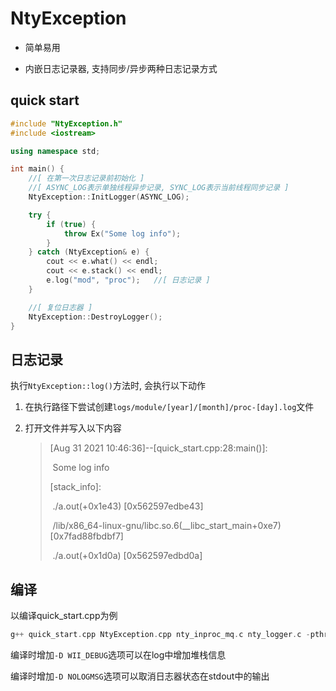 # NtyException
* 简单易用

* 内嵌日志记录器, 支持同步/异步两种日志记录方式

## quick start

```c++
#include "NtyException.h"
#include <iostream>

using namespace std;

int main() {
	//[ 在第一次日志记录前初始化 ]
	//[ ASYNC_LOG表示单独线程异步记录, SYNC_LOG表示当前线程同步记录 ]
	NtyException::InitLogger(ASYNC_LOG);	

	try {
		if (true) {
			throw Ex("Some log info");
		}
	} catch (NtyException& e) {
		cout << e.what() << endl;
		cout << e.stack() << endl;
		e.log("mod", "proc");	//[ 日志记录 ]
	}

	//[ 复位日志器 ]
	NtyException::DestroyLogger();
}
```

## 日志记录

执行`NtyException::log()`方法时, 会执行以下动作

1. 在执行路径下尝试创建`logs/module/[year]/[month]/proc-[day].log`文件

2. 打开文件并写入以下内容

   > [Aug 31 2021 10:46:36]--[quick_start.cpp:28:main()]:
   >
   > ​	Some log info
   >
   > [stack_info]:
   >
   > ​	./a.out(+0x1e43) [0x562597edbe43]
   >
   > ​	/lib/x86_64-linux-gnu/libc.so.6(__libc_start_main+0xe7) [0x7fad88fbdbf7]
   >
   > ​	./a.out(+0x1d0a) [0x562597edbd0a]

## 编译
以编译quick_start.cpp为例
```c++
g++ quick_start.cpp NtyException.cpp nty_inproc_mq.c nty_logger.c -pthread
```
编译时增加`-D WII_DEBUG`选项可以在log中增加堆栈信息

编译时增加`-D NOLOGMSG`选项可以取消日志器状态在stdout中的输出

